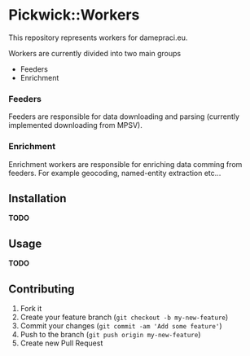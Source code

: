 # Pickwick::Workers

This repository represents workers for damepraci.eu.

Workers are currently divided into two main groups

* Feeders
* Enrichment

### Feeders

Feeders are responsible for data downloading and parsing (currently implemented downloading from MPSV).

### Enrichment

Enrichment workers are responsible for enriching data comming from feeders. For example geocoding, named-entity extraction etc...

## Installation

__TODO__

## Usage

__TODO__

## Contributing

1. Fork it
2. Create your feature branch (`git checkout -b my-new-feature`)
3. Commit your changes (`git commit -am 'Add some feature'`)
4. Push to the branch (`git push origin my-new-feature`)
5. Create new Pull Request
